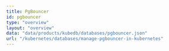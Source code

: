```yaml
---
title: PgBouncer
id: pgbouncer
type: "overview"
layout: "overview"
data: "data/products/kubedb/databases/pgbouncer.json"
url: "/kubernetes/databases/manage-pgbouncer-in-kubernetes"
---
```

